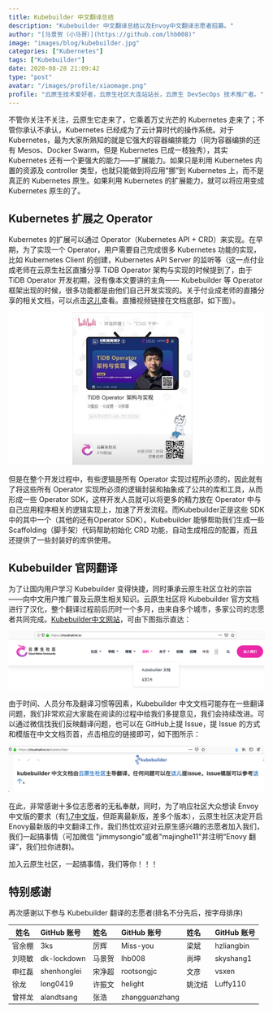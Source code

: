 ```yaml
---
title: Kubebuilder 中文翻译总结
description: "Kubebuilder 中文翻译总结以及Envoy中文翻译志愿者招募。"
author: "[马景贺（小马哥）](https://github.com/lhb008)"
image: "images/blog/kubebuilder.jpg"
categories: ["Kubernetes"]
tags: ["Kubebuilder"]
date: 2020-08-28 21:09:42
type: "post"
avatar: "/images/profile/xiaomage.png"
profile: "云原生技术爱好者，云原生社区大连站站长，云原生 DevSecOps 技术推广者。"
---
```


不管你关注不关注，云原生它走来了，它乘着万丈光芒的 Kubernetes 走来了；不管你承认不承认，Kubernetes 已经成为了云计算时代的操作系统。对于 Kubernetes，最为大家所熟知的就是它强大的容器编排能力（同为容器编排的还有 Mesos、Docker Swarm，但是 Kubernetes 已成一枝独秀），其实 Kubernetes 还有一个更强大的能力——扩展能力。如果只是利用 Kubernetes 内置的资源及 controller 类型，也就只能做到将应用“挪”到 Kubernetes 上，而不是真正的 Kubernetes 原生。如果利用 Kubernetes 的扩展能力，就可以将应用变成 Kubernetes 原生的了。


## Kubernetes 扩展之 Operator

Kubernetes 的扩展可以通过 Operator（Kubernetes API + CRD）来实现。在早期，为了实现一个 Operator，用户需要自己完成很多 Kubernetes 功能的实现，比如 Kubernetes Client 的创建，Kubernetes API Server 的监听等（这一点付业成老师在云原生社区直播分享 TiDB Operator 架构与实现的时候提到了，由于 TiDB Operator 开发初期，没有像本文要讲的主角—— Kubebuilder 等 Operator 框架出现的时候，很多功能都是由他们自己开发实现的。关于付业成老师的直播分享的相关文档，可以点击[这儿](https://mp.weixin.qq.com/s?__biz=MzI1NTE2NDE2MA==&mid=2649382450&idx=1&sn=2821ebc10ee82bb96b2ea222c3c86eb2&chksm=f224d45dc5535d4bafbf92d680c2a3bdcdef418f2512b92a54d24de286300810b7080cd6b65a&mpshare=1&scene=1&srcid=0828H8AVRCOE1zF80mDmMyFs&sharer_sharetime=1598606753261&sharer_shareid=69a671b032908bc53da173d06860fd16&exportkey=AelvSvG61dltexVPDUE2ZqY%3D&pass_ticket=xADS2K%2Ba1S5aRSLCMvRl1FI8%2FZ36Aex4ndAjdveOi87TBUPfO8ezl8mwng3JW%2BBm&wx_header=0#rd)查看。直播视频链接在文档底部，如下图）。

!["TiDB Operator"](./images/tidb_operator.png)

但是在整个开发过程中，有些逻辑是所有 Operator 实现过程所必须的，因此就有了将这些所有 Operator 实现所必须的逻辑封装和抽象成了公共的库和工具，从而形成一些 Operator SDK，这样开发人员就可以将更多的精力放在 Operator 中与自己应用程序相关的逻辑实现上，加速了开发流程。而Kubebuilder正是这些 SDK 中的其中一个（其他的还有Operator SDK）。Kubebuilder 能够帮助我们生成一些 Scaffolding（脚手架）代码帮助初始化 CRD 功能，自动生成相应的配置，而且还提供了一些封装好的库供使用。


## Kubebuilder 官网翻译

为了让国内用户学习 Kubebuilder 变得快捷，同时秉承云原生社区立社的宗旨——向中文用户推广普及云原生相关知识。云原生社区将 Kubebuilder 官方文档进行了汉化，整个翻译过程前后历时一个多月，由来自多个城市，多家公司的志愿者共同完成。[Kubebuilder中文网站](https://cloudnative.to/kubebuilder)，可由下图指示直达：

!["cloudnative kubebuilder"](./images/cloudnative_kubebuilder_url.png)


由于时间、人员分布及翻译习惯等因素，Kubebuilder 中文文档可能存在一些翻译问题，我们非常欢迎大家能在阅读的过程中给我们多提意见，我们会持续改进。可以通过微信找我们反映翻译问题，也可以在 GitHub上提 Issue，提 Issue 的方式和模版在中文文档页首，点击相应的链接即可，如下图所示：

!["kubebuilder zh"](./images/kubebuilder_zh_url.png)


在此，非常感谢十多位志愿者的无私奉献，同时，为了响应社区大众想读 Envoy 中文版的要求（有[1.7中文版](https://www.servicemesher.com/envoy/)，但距离最新版，差多个版本），云原生社区决定开启Enovy最新版的中文翻译工作，我们热忱欢迎对云原生感兴趣的志愿者加入我们，我们一起搞事情（可加微信 "jimmysongio"或者"majinghe11"并注明“Enovy 翻译”，我们拉你进群)。

加入云原生社区，一起搞事情，我们等你！！！


## 特别感谢
再次感谢以下参与 Kubebuilder 翻译的志愿者(排名不分先后，按字母排序)

| 姓名| GitHub 账号| 姓名| GitHub 账号 | 姓名| GitHub 账号 |
| --- | :--- | :--- | :--- | :--- | :--- |
| 官余棚| 3ks| 厉辉| Miss-you | 梁斌| hzliangbin |
| 刘晓敏| dk-lockdown| 马景贺| lhb008 | 尚坤| skyshang1 |
| 申红磊| shenhonglei| 宋净超| rootsongjc | 文彦| vsxen |
| 徐龙| long0419| 许振文| helight | 姚沈结| Luffy110 |
| 曾祥龙| alandtsang| 张浩| zhangguanzhang |
